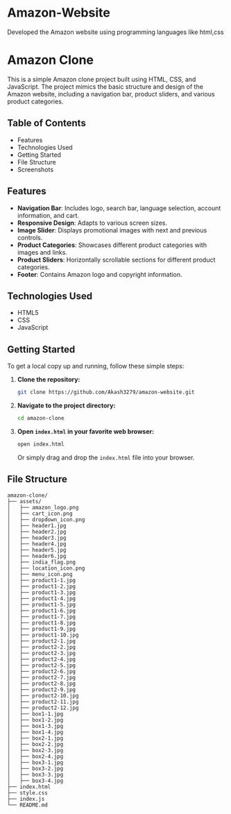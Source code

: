 # Amazon-Website
Developed the Amazon website using programming languages like html,css
# Amazon Clone

This is a simple Amazon clone project built using HTML, CSS, and JavaScript. The project mimics the basic structure and design of the Amazon website, including a navigation bar, product sliders, and various product categories.

## Table of Contents
- Features
- Technologies Used
- Getting Started
- File Structure
- Screenshots

## Features
- **Navigation Bar**: Includes logo, search bar, language selection, account information, and cart.
- **Responsive Design**: Adapts to various screen sizes.
- **Image Slider**: Displays promotional images with next and previous controls.
- **Product Categories**: Showcases different product categories with images and links.
- **Product Sliders**: Horizontally scrollable sections for different product categories.
- **Footer**: Contains Amazon logo and copyright information.

## Technologies Used
- HTML5
- CSS
- JavaScript

## Getting Started
To get a local copy up and running, follow these simple steps:

1. **Clone the repository:**
   ```bash
   git clone https://github.com/Akash3279/amazon-website.git
   ```
2. **Navigate to the project directory:**
   ```bash
   cd amazon-clone
   ```
3. **Open `index.html` in your favorite web browser:**
   ```bash
   open index.html
   ```
   Or simply drag and drop the `index.html` file into your browser.

## File Structure
```
amazon-clone/
├── assets/
│   ├── amazon_logo.png
│   ├── cart_icon.png
│   ├── dropdown_icon.png
│   ├── header1.jpg
│   ├── header2.jpg
│   ├── header3.jpg
│   ├── header4.jpg
│   ├── header5.jpg
│   ├── header6.jpg
│   ├── india_flag.png
│   ├── location_icon.png
│   ├── menu_icon.png
│   ├── product1-1.jpg
│   ├── product1-2.jpg
│   ├── product1-3.jpg
│   ├── product1-4.jpg
│   ├── product1-5.jpg
│   ├── product1-6.jpg
│   ├── product1-7.jpg
│   ├── product1-8.jpg
│   ├── product1-9.jpg
│   ├── product1-10.jpg
│   ├── product2-1.jpg
│   ├── product2-2.jpg
│   ├── product2-3.jpg
│   ├── product2-4.jpg
│   ├── product2-5.jpg
│   ├── product2-6.jpg
│   ├── product2-7.jpg
│   ├── product2-8.jpg
│   ├── product2-9.jpg
│   ├── product2-10.jpg
│   ├── product2-11.jpg
│   ├── product2-12.jpg
│   ├── box1-1.jpg
│   ├── box1-2.jpg
│   ├── box1-3.jpg
│   ├── box1-4.jpg
│   ├── box2-1.jpg
│   ├── box2-2.jpg
│   ├── box2-3.jpg
│   ├── box2-4.jpg
│   ├── box3-1.jpg
│   ├── box3-2.jpg
│   ├── box3-3.jpg
│   ├── box3-4.jpg
├── index.html
├── style.css
├── index.js
└── README.md
